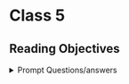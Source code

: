 # Class 5

## Reading Objectives

<details markdown="block"><summary>Prompt Questions/answers</summary>


### 1. What is a real world use case for the `alt` attribute being used in a website?

It is used to provide alternative text for an image for users who are unable to view it. It's an accessiblity thing, seo thing, slow internet thing, and broken image thing.

### 2. How can you improve accessibility of images in an HTML document?

Use descriptive alternative text, provide context, accurate file names, avoid using images to conveyu important info, and use appropriate formats.

### 3. Provide an example of when the `figure` element would be useful in an HTML document.

They provide a semantic container for figures that clearly link them to their caption.

```html
<figure>
  <img
    src="images/dinosaur.jpg"
    alt="The head and torso of a dinosaur skeleton;
            it has a large head with long sharp teeth"
    width="400"
    height="341" />

  <figcaption>
    A T-Rex on display in the Manchester University Museum.
  </figcaption>
</figure>
```

### 4. Describe the difference between a `gif `image and an `svg` image, pretend you are explaining to an elder in your community.

A gif is a image type that shows simple animations or a series of images looping together to look lik motion. An svg image is a type of image that uses vector graphics, or math to create images rather than pixels.

### 5. What image type would you use to display a screenshot on your website and why?

I think my iphone usually uses png's jpegs are also common. PNG is a lossless format, so compresses well without losing quality.

### 6. Describe the difference between foreground and background colors of an HTML element, pretend you are talking to someone with no technical knowledge.

THe color inside the html boxes are the foreground colors, and the color of the boxes themselves are the background colors. 

### 7. Your friend asks you to give his colorless blog website a touch up. How would you use color to give his blog some character?

I would color his background a black color, his headers hot pink text, and probably add some photos.

### 8. What should you consider when choosing fonts for an HTML document?

Readability, accessability, whether it's widely available, performance, and whether you like the font or not.

### 9. What do `font-size`, `font-weight`, and `font-style` do to HTML text elements?

`font-size` sets the size of the text
`font-weight` sets the boldness-thickness of the text
`font-style` sets the style of the text

### 10.Describe two ways you could add spacing around the characters displayed in an `h1` element.

`letter-spacing`, where you change the spacing between individual characters, `word-spacing` where you change the spacing between words.

</details>
